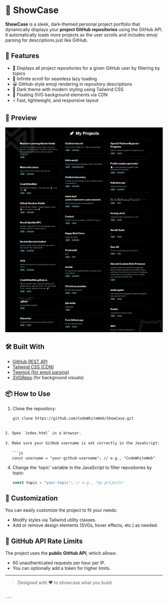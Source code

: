 # 🌟 ShowCase

**ShowCase** is a sleek, dark-themed personal project portfolio that dynamically displays your **project GitHub repositories** using the GitHub API. It automatically loads more projects as the user scrolls and includes emoji parsing for descriptions just like GitHub.

## 🚀 Features

- 🎯 Displays all project repositories for a given GitHub user by filtering by topics
- 🔄 Infinite scroll for seamless lazy loading
- 😀 GitHub-style emoji rendering in repository descriptions
- 🌙 Dark theme with modern styling using Tailwind CSS
- 🎨 Floating SVG background elements via CDN
- ⚡ Fast, lightweight, and responsive layout

## 📸 Preview

![ShowCase Screenshot](./screenshot.png)

## 🛠️ Built With

- [GitHub REST API](https://docs.github.com/en/rest)
- [Tailwind CSS (CDN)](https://tailwindcss.com/docs/installation/play-cdn)
- [Twemoji (for emoji parsing)](https://github.com/twitter/twemoji)
- [SVGRepo](https://www.svgrepo.com/) (for background visuals)

## 📦 How to Use

1. Clone the repository:
   ```bash
   git clone https://github.com/CodeWhiteWeb/ShowCase.git
```

2. Open `index.html` in a browser.

3. Make sure your GitHub username is set correctly in the JavaScript:

   ```js
   const username = "your-github-username"; // e.g., "CodeWhiteWeb"
   ```
4. Change the 'topic' variable in the JavaScript to filter repositories by topic:

   ```js
   const topic = "your-topic"; // e.g., "my-projects"
   ```

## 🧠 Customization
You can easily customize the project to fit your needs:
* Modify styles via Tailwind utility classes.
* Add or remove design elements (SVGs, hover effects, etc.) as needed.


## 🔐 GitHub API Rate Limits

The project uses the **public GitHub API**, which allows:

* 60 unauthenticated requests per hour per IP.
* You can optionally add a token for higher limits.

---

> Designed with ❤️ to showcase what you build.

```

---